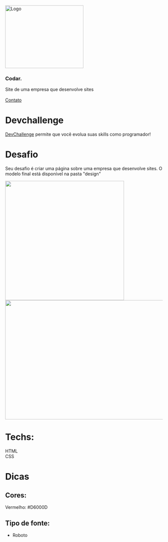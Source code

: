 <br />
<p>
  <a href="http://www.freepik.com">
    <img src="https://i.ibb.co/stqTkc6/video-call.png" alt="Logo" width="250" height="200">
  </a>

  <h3>Codar.</h3>

  <p>
    Site de uma empresa que desenvolve sites
       <br />
    <br />
    <a href="https://www.linkedin.com/in/emiinacio/">Contato</a>
  </p>
</p>

# Devchallenge
<a href="https://devchallenge.now.sh/"> DevChallenge</a> permite que você evolua suas skills como programador!

# Desafio
Seu desafio é criar uma página sobre uma empresa que desenvolve sites. O modelo final está disponível na pasta "design"

<img src="https://i.ibb.co/2gB9Hkc/codar-mobile.png" width="380" height="380">
<img src="https://i.ibb.co/wpnzvcs/codar-desktop.jpg" width="580" height="380">

# Techs: 
HTML<br>
CSS


# Dicas
## Cores:
Vermelho: #D6000D

## Tipo de fonte:
- Roboto
